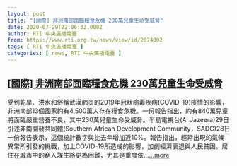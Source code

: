```yaml
---
layout: post
title: "[國際] 非洲南部面臨糧食危機 230萬兒童生命受威脅"
date: 2020-07-29T22:06:32.000Z
author: RTI 中央廣播電臺
from: https://www.rti.org.tw/news/view/id/2074002
tags: [ RTI 中央廣播電臺 ]
categories: [ news, RTI 中央廣播電臺 ]
---
```

<!--1596060392000-->
[[國際] 非洲南部面臨糧食危機 230萬兒童生命受威脅](https://www.rti.org.tw/news/view/id/2074002)
------

<div>
受到乾旱、洪水和俗稱武漢肺炎的2019年冠狀病毒疾病(COVID-19)疫情的影響，非洲南部13個國家約有4,500萬人存在糧食危機。一份報告指出，約有840萬兒童將面臨嚴重營養不良，其中230萬兒童生命受威脅。半島電視台(Al Jazeera)29日引述非南開發共同體(Southern African Development Community，SADC)28日一份報告表示，這個統計數字與比去年增加近10%。報告指出，經常出現的氣候異常所引發的挑戰，加上COVID-19所造成的影響，加劇經濟衰退與人民貧困。居住在城市中的窮人謀生將更為困難，尤其是重度依...<a target="_blank" href="https://www.rti.org.tw/news/view/id/2074002">...more</a>
</div>
